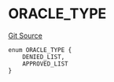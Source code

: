 # ORACLE_TYPE
[Git Source](https://github.com/thrackle-io/tron/blob/cc8b8345c329b2556fa21578401d762291784e46/src/protocol/economic/ruleProcessor/RuleCodeData.sol)


```solidity
enum ORACLE_TYPE {
    DENIED_LIST,
    APPROVED_LIST
}
```

